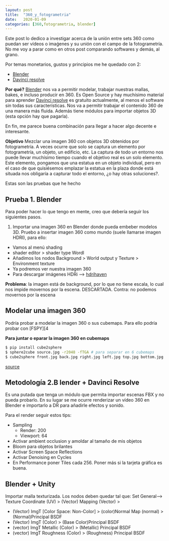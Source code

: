 ```yaml
---
layout: post
title:  "360_y_fotogrametria"
date:   2020-01-09
categories: [360,fotogrametria, blender]
---
```

Este post lo dedico a investigar acerca de la unión entre sets 360 como puedan ser vídeos o imaǵenes y su unión con el campo de la fotogrametría.
No me voy a parar como en otros post comparando softwares y demás, al grano.

Por temas monetarios, gustos y principios me he quedado con 2:
* [Blender][1]
* [Davinci resolve][2] 

**Por qué?**
[Blender][1] nos va a permitir modelar, trabajar nuestras mallas, bakes, e incluso producir en 360. Es Open Source y hay muchísimo material para aprender
[Davinci resolve][2] es gratuito actualmente, al menos el software sin todas sus características. Nos va a permitir trabajar el contenido 360 de una manera más fluida. Además tiene módulos para importar objetos 3D (esta opción hay que pagarla).

En fin, me parece buena combinación para llegar a hacer algo decente e interesante.

**Objetivo**
Mezclar una imagen 360 con objetos 3D obtenidos por fotogrametría. A veces ocurre que solo se captura un elemento por fotogrametría, un objeto, un edificio, etc. La captura de todo un entorno nos puede llevar muchísimo tiempo cuando el objetivo real es un solo elemento. Este elemento, pongamos que una estatua en un objeto individual, pero en el caso de que quisiésemos emplazar la estatua en la plaza donde está situada nos obligaría a capturar todo el entorno, ¿o hay otras soluciones?. 

Estas son las pruebas que he hecho

## Prueba 1. Blender
Para poder hacer lo que tengo en mente, creo que debería seguir los siguientes pasos.

1. Importar una imagen 360 en Blender donde pueda embeber modelos 3D. Pruebo a insertar imagen 360 como mundo (suele llamarse imagen HDRI), para ello:
* Vamos al menú shading
* shader editor > shader type Wordl 
* Añadimos los nodos Background > World output y Texture > Environment texture
* Ya podremos ver nuestra imagen 360
* Para descargar imágenes HDRi --> [hdrihaven][3]

**Problema**: la imagen está de background, por lo que no tiene escala, lo cual nos impide movernos por la escena. DESCARTADA.
Contra: no podemos movernos por la escena

## Modelar una imagen 360
Podría probar a modelar la imagen 360 o sus cubemaps. Para ello podría probar con [FSPY][4


**Para juntar o eparar la imagen 360 en cubemaps**
```bash
$ pip install cube2sphere
$ sphere2cube source.jpg -r2048 -fTGA # para separar en 6 cubemaps
$ cube2sphere front.jpg back.jpg right.jpg left.jpg top.jpg bottom.jpg -r 2048 1024 -fTGA -ostitched # para juntar los 6 cubemaps
```
[source][5]


## Metodología 2.B lender + Davinci Resolve
Es una putada que tenga un módulo que permita importar escenas FBX y no pueda probarlo. En su lugar se me ocurre renderizar un vídeo 360 en Blender e importarlo a DR para añadirle efectos y sonido.

Para el render seguir estos tips:
* Sampling
    * Render: 200
    * Viewport: 64
* Activar ambient occlusion y amoldar al tamaño de mis objetos
* Bloom para objetos brilantes
* Activar Screen Space Reflections
* Activar Denoising en Cycles
* En Performance poner Tiles cada 256. Poner más si la tarjeta gráfica es buena.


## Blender + Unity
Importar malla texturizada. Los nodos deben quedar tal que:
Set General--> Texture Coordinate (UV) > (Vector) Mapping (Vector) > 

* (Vector) ImgT [Color Space: Non-Color] > (color)Normal Map (normal) > (Normal)Principal BSDF
* (Vector) ImgT (Color) > (Base Color)Principal BSDF
* (vector) ImgT Metallic (Color) > (Metallic) Principal BSDF
* (vector) ImgT Roughness (Color) > (Roughness) Principal BSDF








[1]: https://www.blender.org/
[2]: https://www.blackmagicdesign.com/es/products/davinciresolve/
[3]: https://hdrihaven.com
[4]: https://fspy.io/
[5]: https://pypi.org/project/sphere2cube/